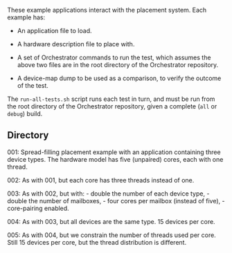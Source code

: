 These example applications interact with the placement system. Each example
has:

 - An application file to load.

 - A hardware description file to place with.

 - A set of Orchestrator commands to run the test, which assumes the above two
   files are in the root directory of the Orchestrator repository.

 - A device-map dump to be used as a comparison, to verify the outcome of the
   test.

The `run-all-tests.sh` script runs each test in turn, and must be run from the
root directory of the Orchestrator repository, given a complete (`all` or
`debug`) build.

Directory
---

001: Spread-filling placement example with an application containing three
     device types. The hardware model has five (unpaired) cores, each with one
     thread.

002: As with 001, but each core has three threads instead of one.

003: As with 002, but with:
      - double the number of each device type,
      - double the number of mailboxes,
      - four cores per mailbox (instead of five),
      - core-pairing enabled.

004: As with 003, but all devices are the same type. 15 devices per core.

005: As with 004, but we constrain the number of threads used per core. Still
     15 devices per core, but the thread distribution is different.
